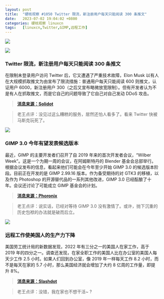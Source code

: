 ```yaml
---
layout: post
title:	"硬核观察 #1050 Twitter 限流，新注册用户每天只能阅读 300 条推文"
date:	2023-07-02 19:04:02 +0800 
categories:	硬核观察 linuxcn 
tags:	[linuxcn,Twitter,GIMP,远程工作]
---
```



![](/Asserts/Images//attachment/album/202307/02/190301xvvv0envnyzaedus.jpg)


![](/Asserts/Images//attachment/album/202307/02/190311md4s4rrxbjjwramb.jpg)


### Twitter 限流，新注册用户每天只能阅读 300 条推文


在限制未登录用户访问 Twitter 后，它又遭遇了严重技术故障，Elon Musk 以有人在大规模抓取推文为由宣布了限流措施：普通用户每天只能阅读 600 则推文，认证用户 6000，新注册用户 300（之后又宣布略微放宽限制）。但有开发者认为不是有人在抓取推文，而是它自己的问题导致了它自己对自己发动 DDoS 攻击。



> 
> **[消息来源：Solidot](https://www.solidot.org/story?sid=75396)**
> 
> 
> 



> 
> 老王点评：没见过这么糟糕的服务，居然还怕人看多了。看来 Twitter 快被马斯克玩死了。
> 
> 
> 


![](/Asserts/Images//attachment/album/202307/02/190325jj6d7m768soj88p8.jpg)


### GIMP 3.0 今年有望发表候选版本


最近，GIMP 的主要开发者们召开了自 2019 年来的首次开发者会议，“Wilber Week”。这是一个为期一周的会议，在阿姆斯特丹的 Blender 基金会总部举行。根据会议发布的信息，看起来他们可能会在今年至少开始 GIMP 3.0 的候选版本阶段。目前正在开发的是 GIMP 2.99.16 版本。作为备受期待的对 GTK3 的移植，以及作为 Photoshop 的开源替代品的一系列其他改进，GIMP 3.0 已经酝酿了十年。会议还讨论了可能成立 GIMP 基金会的计划。



> 
> **[消息来源：Phoronix](https://www.phoronix.com/news/GIMP-3.0-RCs-In-2023)**
> 
> 
> 



> 
> 老王点评：说实话，已经对等待 GIMP 3.0 没有激情了。或许，抛下沉重的历史包袱的办法就是破而后立。
> 
> 
> 


![](/Asserts/Images//attachment/album/202307/02/190343uj5uh5m9rtkak6u5.jpg)


### 远程工作使美国人的生产力下降


美国劳工统计局的新数据发现，2022 年有三分之一的美国人在家工作，高于 2019 年的四分之一。调查还发现，在家全职工作的美国人比在办公室的美国人每天少工作 2.5 小时。如果人们回到办公室，像 2019 年一样每天工作 8.2 小时，而不是每天在家的 5.7 小时，那么美国经济就会增加了大约 8 亿周的工作量，即提升 8%。



> 
> **[消息来源：Slashdot](https://news.slashdot.org/story/23/06/30/2256229/remote-work-is-making-americans-less-productive-official-data-shows)**
> 
> 
> 



> 
> 老王点评：没错，我在家也不想干活~ ?
> 
> 
>
